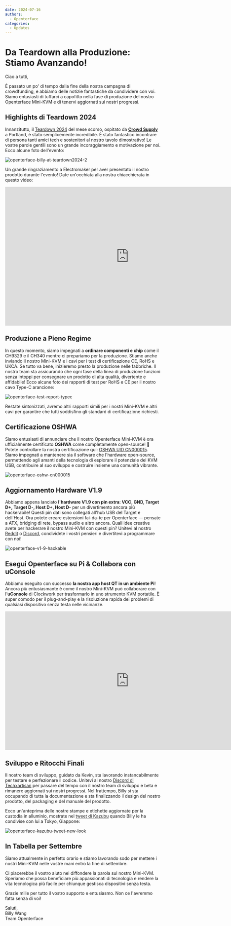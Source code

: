 ```yaml
---
date: 2024-07-16
authors:
  - Openterface
categories:
  - Updates
---
```


# Da Teardown alla Produzione: Stiamo Avanzando!

Ciao a tutti,

È passato un po' di tempo dalla fine della nostra campagna di crowdfunding, e abbiamo delle notizie fantastiche da condividere con voi. Siamo entusiasti di tuffarci a capofitto nella fase di produzione del nostro Openterface Mini-KVM e di tenervi aggiornati sui nostri progressi.

## Highlights di Teardown 2024

Innanzitutto, il [Teardown 2024](https://x.com/TechxArtisan/status/1810619822948090092) del mese scorso, ospitato da [**Crowd Supply**](https://www.crowdsupply.com/teardown/portland-2024) a Portland, è stato semplicemente incredibile. È stato fantastico incontrare di persona tanti amici tech e sostenitori al nostro tavolo dimostrativo! Le vostre parole gentili sono un grande incoraggiamento e motivazione per noi. Ecco alcune foto dell'evento:

![openterface-billy-at-teardown2024-2](https://www.crowdsupply.com/img/f0a2/16c34150-c59a-40d0-ab77-7c5dada8f0a2/openterface-billy-at-teardown2024-2_jpg_gallery-lg.jpg)

Un grande ringraziamento a Electromaker per aver presentato il nostro prodotto durante l'evento! Date un'occhiata alla nostra chiacchierata in questo video:

<iframe width="800" height="450" src="https://www.youtube.com/embed/K0EuMSQEwKo" title="YouTube video player" frameborder="0" allow="accelerometer; autoplay; clipboard-write; encrypted-media; gyroscope; picture-in-picture; web-share" allowfullscreen></iframe>

## Produzione a Pieno Regime

In questo momento, siamo impegnati a **ordinare componenti e chip** come il CH9329 e il CH340 mentre ci prepariamo per la produzione. Stiamo anche inviando il nostro Mini-KVM e i cavi per i test di certificazione CE, RoHS e UKCA. Se tutto va bene, inizieremo presto la produzione nelle fabbriche. Il nostro team sta assicurando che ogni fase della linea di produzione funzioni senza intoppi per consegnare un prodotto di alta qualità, divertente e affidabile! Ecco alcune foto dei rapporti di test per RoHS e CE per il nostro cavo Type-C arancione:

![openterface-test-report-typec](https://www.crowdsupply.com/img/8d57/cd1d5f8e-820b-40c2-b758-1f075e2e8d57/openterface-test-report-typec_jpg_gallery-lg.jpg)

Restate sintonizzati, avremo altri rapporti simili per i nostri Mini-KVM e altri cavi per garantire che tutti soddisfino gli standard di certificazione richiesti.

## Certificazione OSHWA

Siamo entusiasti di annunciare che il nostro Openterface Mini-KVM è ora ufficialmente certificato **OSHWA** come completamente open-source! 🥳 Potete controllare la nostra certificazione qui: [OSHWA UID CN000015](https://certification.oshwa.org/cn000015.html). Siamo impegnati a mantenere sia il software che l'hardware open-source, permettendo agli amanti della tecnologia di esplorare il potenziale del KVM USB, contribuire al suo sviluppo e costruire insieme una comunità vibrante.

![openterface-oshw-cn000015](https://www.crowdsupply.com/img/925a/fbf33f8d-0c0d-405e-bb34-6e0038c9925a/openterface-oshw-cn000015_jpg_md-xl.jpg)

## Aggiornamento Hardware V1.9

Abbiamo appena lanciato **l'hardware V1.9 con pin extra: VCC, GND, Target D+, Target D-, Host D+, Host D-** per un divertimento ancora più hackerabile! Questi pin dati sono collegati all'hub USB del Target e dell'Host. Ora potete creare estensioni fai-da-te per Openterface — pensate a ATX, bridging di rete, bypass audio e altro ancora. Quali idee creative avete per hackerare il nostro Mini-KVM con questi pin? Unitevi al nostro [Reddit](/reddit) o [Discord](/discord), condividete i vostri pensieri e divertitevi a programmare con noi!

![openterface-v1-9-hackable](https://www.crowdsupply.com/img/caf8/7b5bb696-2342-487a-b0e8-aa137e6dcaf8/openterface-v1-9-hackable_jpg_md-xl.jpg)

## Esegui Openterface su Pi & Collabora con uConsole

Abbiamo eseguito con successo **la nostra app host QT in un ambiente Pi**! Ancora più entusiasmante è come il nostro Mini-KVM può collaborare con l'**uConsole** di Clockwork per trasformarlo in uno strumento KVM portatile. È super comodo per il plug-and-play e la risoluzione rapida dei problemi di qualsiasi dispositivo senza testa nelle vicinanze.

<iframe width="800" height="450" src="https://www.youtube.com/embed/n7k_FwgM9kA" title="YouTube video player" frameborder="0" allow="accelerometer; autoplay; clipboard-write; encrypted-media; gyroscope; picture-in-picture; web-share" allowfullscreen></iframe>

## Sviluppo e Ritocchi Finali

Il nostro team di sviluppo, guidato da Kevin, sta lavorando instancabilmente per testare e perfezionare il codice. Unitevi al nostro [Discord di Techxartisan](/discord) per passare del tempo con il nostro team di sviluppo e beta e rimanere aggiornati sui nostri progressi. Nel frattempo, Billy si sta occupando di tutta la documentazione e sta finalizzando il design del nostro prodotto, del packaging e del manuale del prodotto.

Ecco un'anteprima delle nostre stampe e etichette aggiornate per la custodia in alluminio, mostrate nel [tweet di Kazubu](https://x.com/_kazubu/status/1803442407800971612) quando Billy le ha condivise con lui a Tokyo, Giappone:

![openterface-kazubu-tweet-new-look](https://www.crowdsupply.com/img/a680/71cdf2d7-27a3-4b93-8271-b3e82229a680/openterface-kazubu-tweet-new-look_jpg_md-xl.jpg)

## In Tabella per Settembre

Siamo attualmente in perfetto orario e stiamo lavorando sodo per mettere i nostri Mini-KVM nelle vostre mani entro la fine di settembre.

Ci piacerebbe il vostro aiuto nel diffondere la parola sul nostro Mini-KVM. Speriamo che possa beneficiare più appassionati di tecnologia e rendere la vita tecnologica più facile per chiunque gestisca dispositivi senza testa.

Grazie mille per tutto il vostro supporto e entusiasmo. Non ce l'avremmo fatta senza di voi!

Saluti,  
Billy Wang  
Team Openterface

